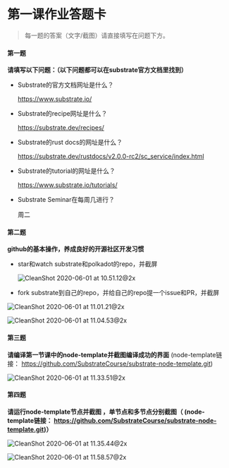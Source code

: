 # 第一课作业答题卡

> 每一题的答案（文字/截图）请直接填写在问题下方。

#### 第一题

**请填写以下问题：（以下问题都可以在substrate官方文档里找到）**

- Substrate的官方文档网址是什么？

  https://www.substrate.io/

- Substrate的recipe网址是什么？

  https://substrate.dev/recipes/

- Substrate的rust docs的网址是什么？

  https://substrate.dev/rustdocs/v2.0.0-rc2/sc_service/index.html

- Substrate的tutorial的网址是什么？

  https://www.substrate.io/tutorials/

- Substrate Seminar在每周几进行？

  周二



#### 第二题

**github的基本操作，养成良好的开源社区开发习惯**

- star和watch substrate和polkadot的repo，并截屏

  ![CleanShot 2020-06-01 at 10.51.12@2x](https://bucket-1257785929.cos.ap-shanghai.myqcloud.com/uPic/CleanShot%202020-06-01%20at%2010.51.12@2x.png)

- fork substrate到自己的repo，并给自己的repo提一个issue和PR，并截屏

![CleanShot 2020-06-01 at 11.01.21@2x](https://bucket-1257785929.cos.ap-shanghai.myqcloud.com/uPic/CleanShot%202020-06-01%20at%2011.01.21@2x.png)

![CleanShot 2020-06-01 at 11.04.53@2x](https://bucket-1257785929.cos.ap-shanghai.myqcloud.com/uPic/CleanShot%202020-06-01%20at%2011.04.53@2x.png)



#### 第三题

**请编译第一节课中的node-template并截图编译成功的界面** (node-template链接： https://github.com/SubstrateCourse/substrate-node-template.git)

![CleanShot 2020-06-01 at 11.33.51@2x](https://bucket-1257785929.cos.ap-shanghai.myqcloud.com/uPic/CleanShot%202020-06-01%20at%2011.33.51@2x.png)

#### 第四题

**请运行node-template节点并截图 ，单节点和多节点分别截图（ (node-template链接： https://github.com/SubstrateCourse/substrate-node-template.git)）**

![CleanShot 2020-06-01 at 11.35.44@2x](https://bucket-1257785929.cos.ap-shanghai.myqcloud.com/uPic/CleanShot%202020-06-01%20at%2011.35.44@2x.png)

![CleanShot 2020-06-01 at 11.58.57@2x](https://bucket-1257785929.cos.ap-shanghai.myqcloud.com/uPic/CleanShot%202020-06-01%20at%2011.58.57@2x.png)

